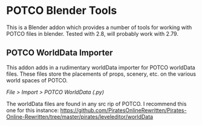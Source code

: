 # POTCO Blender Tools
This is a Blender addon which provides a number of tools for working with POTCO files in blender. Tested with 2.8, will probably work with 2.79.

## POTCO WorldData Importer
This addon adds in a rudimentary worldData importer for POTCO worldData files. These files store the placements of props, scenery, etc. on the various world spaces of POTCO. 

*File > Import > POTCO WorldData (.py)*

The worldData files are found in any src rip of POTCO. I recommend this one for this instance:
https://github.com/PiratesOnlineRewritten/Pirates-Online-Rewritten/tree/master/pirates/leveleditor/worldData
